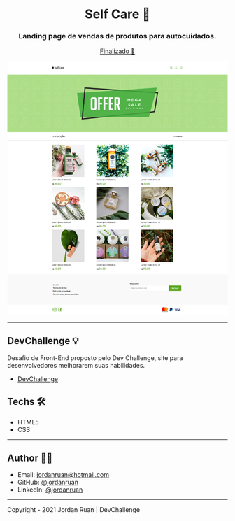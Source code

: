 <h1 align="center">Self Care 💼</h1>
<h3 align="center">Landing page de vendas de produtos para autocuidados.</h3>

<p align="center"><a href="https://jordanruan.github.io/selfcare/" >Finalizado 🚀</a><p>

![banner](https://raw.githubusercontent.com/jordanruan/selfcare/main/design/mockup-desktop-selfcare.png)

---

## DevChallenge 💡

Desafio de Front-End proposto pelo Dev Challenge, site para desenvolvedores melhorarem suas habilidades.

- <a href="https://devchallenge.com.br/challenges/5ec9a7fc10e94a38493d3910/details">DevChallenge</a>

## Techs 🛠

- HTML5
- CSS

---

## Author 👨‍💻

- Email: jordanruan@hotmail.com
- GitHub: [@jordanruan](https://github.com/jordanruan)
- LinkedIn: [@jordanruan](https://linkedin.com/in/jordanruan)

---

Copyright - 2021 Jordan Ruan | DevChallenge
